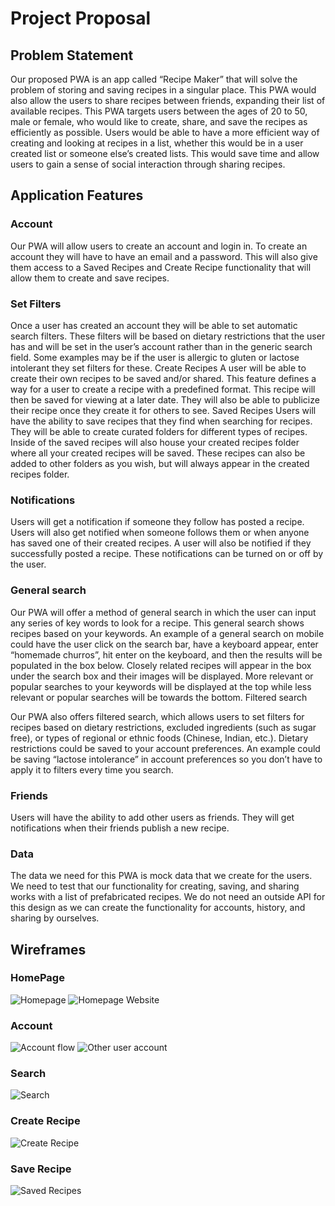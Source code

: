 # Project Proposal


## Problem Statement
Our proposed PWA is an app called “Recipe Maker” that will solve the problem of storing and saving recipes in a singular place. This PWA would also allow the users to share recipes between friends, expanding their list of available recipes. This PWA targets users between the ages of 20 to 50, male or female, who would like to create, share, and save the recipes as efficiently as possible. Users would be able to have a more efficient way of creating and looking at recipes in a list, whether this would be in a user created list or someone else’s created lists. This would save time and allow users to gain a sense of social interaction through sharing recipes. 


## Application Features

### Account
Our PWA will allow users to create an account and login in. To create an account they will have to have an email and a password. This will also give them access to a Saved Recipes and Create Recipe functionality that will allow them to create and save recipes.

### Set Filters
Once a user has created an account they will be able to set automatic search filters. These filters will be based on dietary restrictions that the user has and will be set in the user’s account rather than in the generic search field. Some examples may be if the user is allergic to gluten or lactose intolerant they set filters for these.
Create Recipes
A user will be able to create their own recipes to be saved and/or shared. This feature defines a way for a user to create a recipe with a predefined format. This recipe will then be saved for viewing at a later date. They will also be able to publicize their recipe once they create it for others to see.
Saved Recipes
Users will have the ability to save recipes that they find when searching for recipes. They will be able to create curated folders for different types of recipes. Inside of the saved recipes will also house your created recipes folder where all your created recipes will be saved. These recipes can also be added to other folders as you wish, but will always appear in the created recipes folder.

### Notifications
Users will get a notification if someone they follow has posted a recipe. Users will also get notified when someone follows them or when anyone has saved one of their created recipes. A user will also be notified if they successfully posted a recipe. These notifications can be turned on or off by the user.

### General search
Our PWA will offer a method of general search in which the user can input any series of key words to look for a recipe. This general search shows recipes based on your keywords. An example of a general search on mobile could have the user click on the search bar, have a keyboard appear, enter “homemade churros”, hit enter on the keyboard, and then the results will be populated in the box below. Closely related recipes will appear in the box under the search box and their images will be displayed. More relevant or popular searches to your keywords will be displayed at the top while less relevant or popular searches will be towards the bottom.
Filtered search

Our PWA also offers filtered search, which allows users to set filters for recipes based on dietary restrictions, excluded ingredients (such as sugar free), or types of regional or ethnic foods (Chinese, Indian, etc.). Dietary restrictions could be saved to your account preferences.  An example could be saving “lactose intolerance” in account preferences so you don’t have to apply it to filters every time you search.

### Friends
Users will have the ability to add other users as friends. They will get notifications when their friends publish a new recipe.

### Data
The data we need for this PWA is mock data that we create for the users. We need to test that our functionality for creating, saving, and sharing works with a list of prefabricated recipes. We do not need an outside API for this design as we can create the functionality for accounts, history, and sharing by ourselves.


## Wireframes

### HomePage
![Homepage](https://github.ncsu.edu/engr-csc342/csc342-2023Spring-groupU/blob/main/Proposal/wireframes/HomePage.png)
![Homepage Website](https://github.ncsu.edu/engr-csc342/csc342-2023Spring-groupU/blob/main/Proposal/wireframes/HomePage(Desktop).png)
### Account
![Account flow](https://github.ncsu.edu/engr-csc342/csc342-2023Spring-groupU/blob/main/Proposal/wireframes/Account.png)
![Other user account](https://github.ncsu.edu/engr-csc342/csc342-2023Spring-groupU/blob/main/Proposal/wireframes/Other%20User's%20Account.png)
### Search
![Search](https://github.ncsu.edu/engr-csc342/csc342-2023Spring-groupU/blob/main/Proposal/wireframes/Search.png)
### Create Recipe
![Create Recipe](https://github.ncsu.edu/engr-csc342/csc342-2023Spring-groupU/blob/main/Proposal/wireframes/Create%20Recipes.png)
### Save Recipe
![Saved Recipes](https://github.ncsu.edu/engr-csc342/csc342-2023Spring-groupU/blob/main/Proposal/wireframes/Saved%20Recipes.png)
